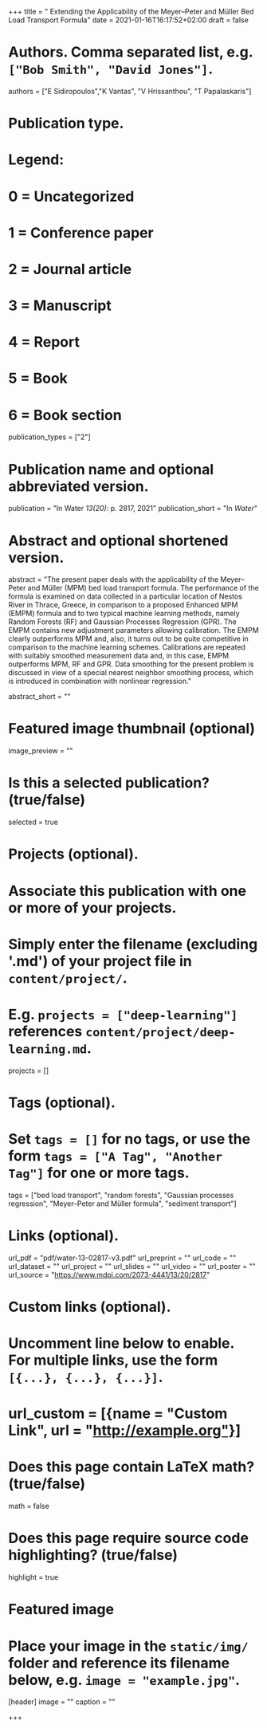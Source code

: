 +++
title = " Extending the Applicability of the Meyer–Peter and Müller Bed Load Transport Formula"
date = 2021-01-16T16:17:52+02:00
draft = false

# Authors. Comma separated list, e.g. `["Bob Smith", "David Jones"]`.
authors = ["E Sidiropoulos","K Vantas", "V Hrissanthou", "T Papalaskaris"]

# Publication type.
# Legend:
# 0 = Uncategorized
# 1 = Conference paper
# 2 = Journal article
# 3 = Manuscript
# 4 = Report
# 5 = Book
# 6 = Book section
publication_types = ["2"]

# Publication name and optional abbreviated version.
publication = "In Water *13(20)*: p. 2817, 2021"
publication_short = "In *Water*"

# Abstract and optional shortened version.
abstract = "The present paper deals with the applicability of the Meyer–Peter and Müller (MPM) bed load transport formula. The performance of the formula is examined on data collected in a particular location of Nestos River in Thrace, Greece, in comparison to a proposed Εnhanced MPM (EMPM) formula and to two typical machine learning methods, namely Random Forests (RF) and Gaussian Processes Regression (GPR). The EMPM contains new adjustment parameters allowing calibration. The EMPM clearly outperforms MPM and, also, it turns out to be quite competitive in comparison to the machine learning schemes. Calibrations are repeated with suitably smoothed measurement data and, in this case, EMPM outperforms MPM, RF and GPR. Data smoothing for the present problem is discussed in view of a special nearest neighbor smoothing process, which is introduced in combination with nonlinear regression."

abstract_short = ""

# Featured image thumbnail (optional)
image_preview = ""

# Is this a selected publication? (true/false)
selected = true

# Projects (optional).
#   Associate this publication with one or more of your projects.
#   Simply enter the filename (excluding '.md') of your project file in `content/project/`.
#   E.g. `projects = ["deep-learning"]` references `content/project/deep-learning.md`.
projects = []

# Tags (optional).
#   Set `tags = []` for no tags, or use the form `tags = ["A Tag", "Another Tag"]` for one or more tags.
tags = ["bed load transport", "random forests", "Gaussian processes regression", "Meyer–Peter and Müller formula", "sediment transport"]

# Links (optional).
url_pdf = "pdf/water-13-02817-v3.pdf"
url_preprint = ""
url_code = ""
url_dataset = ""
url_project = ""
url_slides = ""
url_video = ""
url_poster = ""
url_source = "https://www.mdpi.com/2073-4441/13/20/2817"

# Custom links (optional).
#   Uncomment line below to enable. For multiple links, use the form `[{...}, {...}, {...}]`.
# url_custom = [{name = "Custom Link", url = "http://example.org"}]

# Does this page contain LaTeX math? (true/false)
math = false

# Does this page require source code highlighting? (true/false)
highlight = true

# Featured image
# Place your image in the `static/img/` folder and reference its filename below, e.g. `image = "example.jpg"`.
[header]
image = ""
caption = ""

+++
